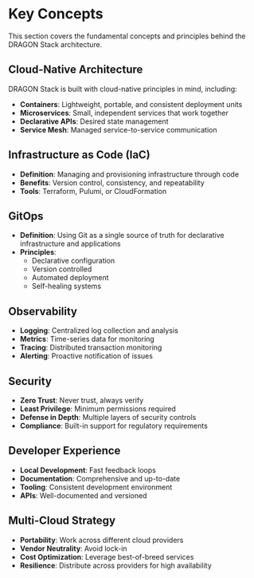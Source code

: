 # Key Concepts

This section covers the fundamental concepts and principles behind the DRAGON Stack architecture.

## Cloud-Native Architecture

DRAGON Stack is built with cloud-native principles in mind, including:

- **Containers**: Lightweight, portable, and consistent deployment units
- **Microservices**: Small, independent services that work together
- **Declarative APIs**: Desired state management
- **Service Mesh**: Managed service-to-service communication

## Infrastructure as Code (IaC)

- **Definition**: Managing and provisioning infrastructure through code
- **Benefits**: Version control, consistency, and repeatability
- **Tools**: Terraform, Pulumi, or CloudFormation

## GitOps

- **Definition**: Using Git as a single source of truth for declarative infrastructure and applications
- **Principles**:
  - Declarative configuration
  - Version controlled
  - Automated deployment
  - Self-healing systems

## Observability

- **Logging**: Centralized log collection and analysis
- **Metrics**: Time-series data for monitoring
- **Tracing**: Distributed transaction monitoring
- **Alerting**: Proactive notification of issues

## Security

- **Zero Trust**: Never trust, always verify
- **Least Privilege**: Minimum permissions required
- **Defense in Depth**: Multiple layers of security controls
- **Compliance**: Built-in support for regulatory requirements

## Developer Experience

- **Local Development**: Fast feedback loops
- **Documentation**: Comprehensive and up-to-date
- **Tooling**: Consistent development environment
- **APIs**: Well-documented and versioned

## Multi-Cloud Strategy

- **Portability**: Work across different cloud providers
- **Vendor Neutrality**: Avoid lock-in
- **Cost Optimization**: Leverage best-of-breed services
- **Resilience**: Distribute across providers for high availability
